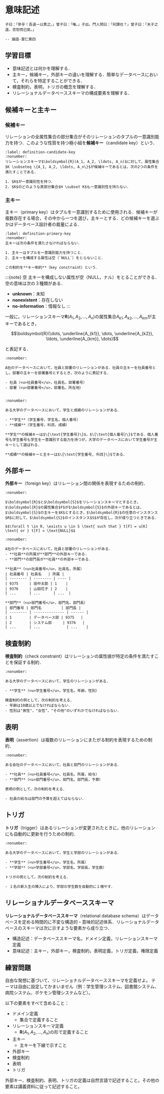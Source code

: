 # 意味記述

```{epigraph}
子曰：「參乎！吾道一以貫之。」曾子曰：「唯。」子出。門人問曰：「何謂也？」曾子曰：「夫子之道，忠恕而已矣。」

-- 論語·里仁第四
```

## 学習目標
- 意味記述とは何かを理解する．
- 主キー，候補キー，外部キーの違いを理解する．簡単なデータベースにおいて，それらを特定することができる．
- 検査制約，表明，トリガの概念を理解する．
- リレーショナルデータベーススキーマの構成要素を理解する．

## 候補キーと主キー
 
### 候補キー

リレーションの全属性集合の部分集合がそのリレーションのタプルの一意識別能力を持つ．このような性質を持つ極小組を**候補キー**（candidate key）という．

````{prf:definition}
:label: definition-candidate-key
:nonumber:
リレーションスキーマ$\boldsymbol{R}(A_1, A_2, \ldots, A_n)$に対して，属性集合$K \subseteq \{A_1, A_2, \ldots, A_n\}$が候補キーであるとは，次の2つの条件を満たすことである．

1. $K$が一意識別性を持つ．
2. $K$のどのような真部分集合$H \subset K$も一意識別性を持たない．

````

### 主キー

主キー（primary key）はタプルを一意識別するために使用される．候補キーが複数存在する場合，その中から一つを選び，主キーとする．どの候補キーを選ぶかはデータベース設計者の裁量による．

````{prf:definition}
:label: definition-primary-key
:nonumber:
主キーは次の条件を満たさなければならない．

1. 主キーはタプルを一意識別能力を持つこと．
2. 主キーを構成する属性は空（`NULL`）をとらないこと．

この制約を**キー制約**（key constraint）という．
````

:::{note} 空
主キーを構成しない属性が空（NULL，ナル）をとることができる．空の意味は次の３種類がある．

- **unknown**：未知
- **nonexistent**：存在しない
- **no-information**：情報なし
:::

一般に，リレーションスキーマ$\boldsymbol{R}(A_1, A_2, \ldots, A_n)$の属性集合${A_{k1}, A_{k2}, \ldots, A_{km}}$が主キーであるとき，

$$\boldsymbol{R}(\dots, \underline{A_{k1}}, \dots, \underline{A_{k2}}, \ldots, \underline{A_{km}}, \dots)$$

と表記する．

````{prf:example}
:nonumber:

A社のデータベースにおいて，社員と部署のリレーションがある．社員の主キーを社員番号とし，部署の主キーを部署番号とするとき，次のように表記する．

- 社員（<u>社員番号</u>，社員名，部署番号）
- 部署（<u>部署番号</u>，部署名，所在地）
  
````

````{prf:example}
:nonumber:

ある大学のデータベースにおいて，学生と成績のリレーションがある．

- **学生**（学生番号，学生名，個人番号）
- **成績**（学生番号，科目，成績）

**学生**の候補キーは$\{\text{学生番号}\}$，$\{\text{個人番号}\}$である．個人番号も学生番号も学生を一意識別する能力を持つが，大学のデータベースにおいて学生番号が主キーとして選ばれる．

**成績**の候補キーと主キーは$\{\text{学生番号, 科目}\}$である．
````

## 外部キー

**外部キー**（foreign key）はリレーション間の関係を表現するための制約．

````{prf:definition}
:nonumber:

$\boldsymbol{R}$と$\boldsymbol{S}$をリレーションスキーマとするとき，$\boldsymbol{R}$の属性集合$F$が$\boldsymbol{S}$の外部キーであるとは，$\boldsymbol{S}$の主キーを$K$とするとき，$\boldsymbol{R}$の任意のインスタンス$R$に対して，$\boldsymbol{S}$のインスタンス$S$が存在し，次が成り立つときである．

$$\forall t \in R, \exists u \in S \text{ such that } t[F] = u[K] \text{ or } t[F] = \text{NULL}$$
````

````{prf:example}
:nonumber:

A社のデータベースにおいて，社員と部署のリレーションがある．
- **社員**の所属が**部門**の外部キーである.
- **部門**の部門長が**社員**の外部キーである．

**社員**（<u>社員番号</u>，社員名，所属）
| 社員番号 | 社員名   | 所属 |
| -------- | -------- | ---- |
| 9375     | 田中太郎 | 1    |
| 9376     | 山田花子 | 2    |
| ...      | ...      | ...  |

**部門**（<u>部門番号</u>，部門名，部門長）
| 部門番号 | 部門名         | 部門長 |
| -------- | -------------- | ------ |
| 1        | データベース部 | 9375   |
| 2        | システム部     | 9376   |
| ...      | ...            | ...    |

````

## 検査制約

**検査制約**（check constraint）はリレーションの属性値が特定の条件を満たすことを保証する制約．

````{prf:example}
:nonumber:

ある大学のデータベースにおいて，学生のリレーションがある．

- **学生**（<u>学生番号</u>，学生名，年齢，性別）

検査制約の例として，次の制約を考える．
- 年齢は10歳以上でなければならない．
- 性別は"男性"，"女性"，"その他"のいずれかでなければならない．
````


## 表明

**表明**（assertion）は複数のリレーションにまたがる制約を表現するための制約．

````{prf:example}
:nonumber:

ある会社のデータベースにおいて，社員と部門のリレーションがある．

- **社員**（<u>社員番号</u>，社員名，所属，給与）
- **部門**（<u>部門番号</u>，部門名，部門長，予算）

表明の例として，次の制約を考える．

- 社員の給与は部門の予算を超えてはならない．
````

## トリガ

**トリガ**（trigger）はあるリレーションが変更されたときに，他のリレーションにも自動的に更新を行うための制約．


````{prf:example}
:nonumber:

ある大学のデータベースにおいて，学生と学部のリレーションがある．

- **学生**（<u>学生番号</u>，学生名，所属）
- **学部**（<u>学部番号</u>，学部名，学部長，学生数）

トリガの例として，次の制約を考える．

- １名の新入生の挿入により，学部の学生数を自動的に１増やす．
````

## リレーショナルデータベーススキーマ

**リレーショナルデータベーススキーマ**（relational database schema）はデータベースを定める時間的に不変な構造的・意味的記述体系．リレーショナルデータベースのスキーマは次に示すような要素から成り立つ．

- 構造記述：データベーススキーマ名，ドメイン定義，リレーションスキーマ定義
- 意味記述：主キー，外部キー，検査制約，表明定義，トリガ定義，権限定義


## 練習問題

自由な発想に基づいて、リレーショナルデータベーススキーマを定義せよ。
テーマは自由に設定してかまいません（例：学生管理システム、図書館システム、病院システム、ポケモン管理システムなど）。

以下の要素をすべて含めること：
- ドメイン定義
  - 集合で定義すること
- リレーションスキーマ定義
  - $\boldsymbol{R}(A_1, A_2, \ldots, A_n)$の形で定義すること
- 主キー
  - 主キーを下線で示すこと
- 外部キー
- 検査制約
- 表明
- トリガ

外部キー、検査制約、表明、トリガの定義は自然言語で記述すること。その他の要素は講義資料に従って記述すること。